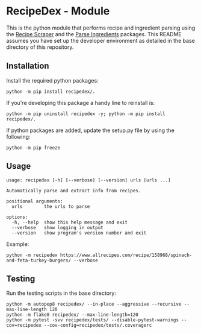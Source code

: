 # RecipeDex - Module
This is the python module that performs recipe and ingredient parsing using the [Recipe Scraper](https://github.com/hhursev/recipe-scrapers) and the [Parse Ingredients](https://github.com/MichielMag/parse-ingredients) packages. This README assumes you have set up the developer environment as detailed in the base directory of this repository.

## Installation

Install the required python packages:

```
python -m pip install recipedex/.
```

If you're developing this package a handy line to reinstall is:
```
python -m pip uninstall recipedex -y; python -m pip install recipedex/.
```

If python packages are added, update the setup.py file by using the following:

```
python -m pip freeze
```

## Usage

```
usage: recipedex [-h] [--verbose] [--version] urls [urls ...]

Automatically parse and extract info from recipes.

positional arguments:
  urls        the urls to parse

options:
  -h, --help  show this help message and exit
  --verbose   show logging in output
  --version   show program's version number and exit
```

Example:

```
python -m recipedex https://www.allrecipes.com/recipe/158968/spinach-and-feta-turkey-burgers/ --verbose
```

## Testing

Run the testing scripts in the base directory:

```
python -m autopep8 recipedex/ --in-place --aggressive --recursive --max-line-length 120
python -m flake8 recipedex/ --max-line-length=120
python -m pytest -svv recipedex/tests/ --disable-pytest-warnings --cov=recipedex --cov-config=recipedex/tests/.coveragerc
```

